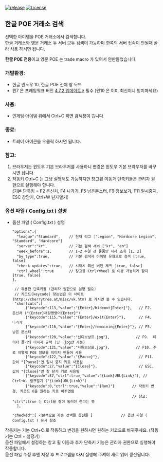 [![release](https://img.shields.io/badge/release-Download-brightgreen.svg)](https://github.com/phiDelPark/PoeTradeSearch/releases)
[![License](https://img.shields.io/badge/license-GPL-blue.svg)](https://github.com/phiDelPark/PoeTradeSearch/blob/master/LICENSE)

한글 POE 거래소 검색
-------------

선택한 아이템을 POE 거래소에서 검색합니다.<br>
한글 거래소와 영문 거래소 두 서버 모두 검색이 가능하며 한쪽의 서버 접속이 안될때 골라 사용 하시면 됩니다.

**한글 POE 전용**이고 영문 POE 는 trade macro 가 있어서 안만들었습니다.

### 개발환경:
* 한글 윈도우 10, 한글 POE 전체 창 모드<br>
* 윈7 은 프레임워크 버전 [4.7.2 업데이트↗](https://support.microsoft.com/ko-kr/help/4054530/microsoft-net-framework-4-7-2-offline-installer-for-windows) 필수 (윈10 은 이미 최신이니 받지마세요)

### 사용:
* 인게임 아이템 위에서 Ctrl+C 하면 검색창이 뜹니다.
### 종료:
* 트레이 아이콘을 우클릭 하시면 됩니다.

### 참고:
 1. 브라우저는 윈도우 기본 브라우저를 사용하니 변경은 윈도우 기본 브라우저를 바꾸시면 됩니다.
 2. 작동키 Ctrl+C 는 그냥 실행해도 가능하지만 창고휠 이동과 단축키들은 관리자 권한으로 실행해야 합니다.<br>
    (기본 단축키 = F2 은신처, F4 나가기, F5 남은몬스터, F9 정보보기, F11 일시중지, ESC 창닫기, Ctrl+W 닌자열기)

### 옵션 파일 ( Config.txt ) 설명
* 옵션 파일 ( Config.txt ) 설명

      "options":{
        "league":"Standard",    // 현재 리그 ["Legion", "Hardcore Legion", "Standard", "Hardcore"]
        "server":"kr",          // 기본 검색 서버 ["kr", "en"]
        "week_before":1,        // 1~2 주일 전 물품만 시세 조회 [1, 2]
        "by_type":true,         // 기본 검색시 아이템 유형으로 검색 [true, false]
        "check_updates":true,   // 시작시 최신 버전 체크 [true, false]
        "ctrl_wheel":true       // 창고를 Ctrl+Wheel 로 이동 가능하게 할지 [true, false]
      },

       // 유용한 단축키들 (관리자 권한으로 실행 필요)
       // 키코드(keycode) 찾는법은 이 사이트 (http://cherrytree.at/misc/vk.htm) 로 가시면 볼 수 있습니다.
       "shortcuts":[
            {"keycode":113,"value":"{Enter}/hideout{Enter}"},   // F2.  은신처 ("{Enter}채팅명령어{Enter}")
            {"keycode":115,"value":"{Enter}/exit{Enter}"},      // F4.  나가기
            {"keycode":116,"value":"{Enter}/remaining{Enter}"}, // F5.  남은 몬스터
            {"keycode":120,"value":"신디보상표.jpg"},            // F9.  데이터 폴더의 이미지 출력 (단 .jpg만 가능)
            {"keycode":121,"value":"사원보상표.jpg"},            // F10. 주로 이렇게 POE 정보를 이미지 만들어 사용
            {"keycode":122,"value":"{Pause}"},                  // F11. 값이 "{Pause}"면 일시 중지 키로 사용됨
            {"keycode":27,"value":"{Close}"},                   // ESC. 값이 "{Close}"면 창 닫기 키로 사용됨
            {"keycode":87,"ctrl":true,"value":"{Link}URL{Link}"}, // Ctrl+W. 링크열기 ("{Link}URL{Link}")
            {"keycode":0,"ctrl":true,"value":"{Run}"}        // 작동키 변경, 키코드 0을 원하는 키로 바꾸면됨
                                                             // 참고: "ctrl":true 는 Ctrl을 같이 눌러야 한다는 뜻
        ],

      "checked":[ 기본적으로 자동 선택될 옵션들 ]             // 옵션 파일 ( Config.txt ) 문서 참조

작동키는 기본 Ctrl+C 로 작동하고 변경을 원하시면 원하는 키코드로 바꿔주세요. (작동키는 Ctrl + 설정키)<br>
옵션 파일에서 설정하는 창고 휠 이동과 추가 단축키 기능은 관리자 권한으로 실행해야 작동합니다.<br>
옵션 파일 수정 후엔 저장 후 프로그램을 다시 실행해 주셔야 새로 읽어 갱신됩니다.

